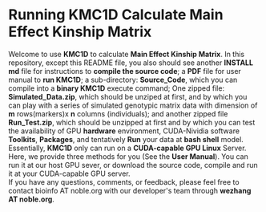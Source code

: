 # Running KMC1D Calculate Main Effect Kinship Matrix
Welcome to use **KMC1D** to calculate **Main Effect Kinship Matrix**. In this repository, except this README file, you also should see another **INSTALL md** file for instructions to **compile the source code**;  a **PDF** file for user manual to **run KMC1D**; a sub-directory: **Source_Code**, which you can compile into a **binary KMC1D** execute command; One zipped file: **Simulated_Data.zip**, which should be unziped at first, and by which you can play with a series of simulated genotypic matrix data with dimension of **m** rows(markers)x **n** columns (individuals); and another zipped file **Run_Test.zip**, which should be unzipped at first and by which you can test the availability of GPU **hardware** environment, CUDA-Nividia  software **Toolkits**, **Packages**, and tentatively **Run** your data at **bash shell** model. 
Essentially, **KMC1D** only can run on a **CUDA-capable GPU Linux** Server. Here, we provide three methods for you (See the **User Manual**). You can run it at our host GPU sever, or download the source code, compile and run it at your CUDA-capable GPU server.   
If you have any questions, comments, or feedback, please feel free to contact bioinfo AT noble.org with our developer's team through **wezhang AT noble.org**.  

<!--stackedit_data:
eyJoaXN0b3J5IjpbLTk1ODIzMzUzMiwtMTQ4NzMxNDg4OCwtMT
M0NzQ5MzcsMTUxODExMDMxNSwxNzM5NjQ1Nzc2LDEwNjMwMDA3
NjcsMTkzODM1OTcyOCwtMTM5MjUwNDI0NCwtMTI4NjMyODM3Ni
wtMTEwMDgxMTQ4XX0=
-->
